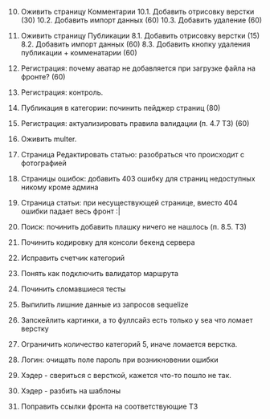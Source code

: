10. Оживить страницу Комментарии
10.1. Добавить отрисовку верстки (30)
10.2. Добавить импорт данных (60)
10.3. Добавить удаление (60)
8. Оживить страницу Публикации
8.1. Добавить отрисовку верстки (15)
8.2. Добавить импорт данных (60)
8.3. Добавить кнопку удаления публикации + комменатарии (60)
2. Регистрация: почему аватар не добавляется при загрузке файла на фронте? (60)
2. Регистрация: контроль.
5. Публикация в категории: починить пейджер страниц (80)

2. Регистрация: актуализировать правила валидации (п. 4.7 ТЗ) (60)
1. Оживить multer.
11. Страница Редактировать статью: разобраться что происходит с фотографией
7. Страницы ошибок: добавить 403 ошибку для страниц недоступных никому кроме админа
4. Страница статьи: при несуществующей странице, вместо 404 ошибки падает весь фронт :|
6. Поиск: починить добавить плашку ничего не нашлось (п. 8.5. ТЗ)
5. Починить кодировку для консоли бекенд сервера
10. Исправить счетчик категорий
8. Понять как подключить валидатор маршрута
6. Починить сломавшиеся тесты
9. Выпилить лишние данные из запросов sequelize
3. Запскейлить картинки, а то фуллсайз есть только у sea что ломает верстку
4. Ограничить количество категорий 5, иначе ломается верстка.
3. Логин: очищать поле пароль при возникновении ошибки
2. Хэдер - свериться с версткой, кажется что-то пошло не так.
2. Хэдер - разбить на шаблоны
12. Поправить ссылки фронта на соответствующие ТЗ


